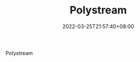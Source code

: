 ﻿---
weight: 
title: "Polystream"
description: "Polystream"
date: 2022-03-25T21:57:40+08:00
lastmod: 2022-03-25T16:45:40+08:00
draft: false
authors: ["Metabd"]
featuredImage: "246.png"
link: "https://polystream.com/"
tags: ["Polystream","基础设施"]
categories: ["navigation"]
navigation: ["基础设施"]
lightgallery: true
toc: true
pinned: false
recommend: false
recommend1: false
---
Polystream
